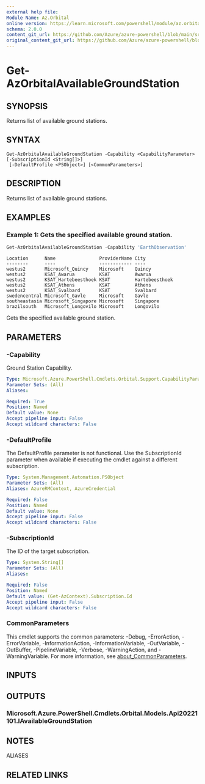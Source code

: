 ```yaml
---
external help file: 
Module Name: Az.Orbital
online version: https://learn.microsoft.com/powershell/module/az.orbital/get-azorbitalavailablegroundstation
schema: 2.0.0
content_git_url: https://github.com/Azure/azure-powershell/blob/main/src/Orbital/help/Get-AzOrbitalAvailableGroundStation.md
original_content_git_url: https://github.com/Azure/azure-powershell/blob/main/src/Orbital/help/Get-AzOrbitalAvailableGroundStation.md
---
```


# Get-AzOrbitalAvailableGroundStation

## SYNOPSIS
Returns list of available ground stations.

## SYNTAX

```
Get-AzOrbitalAvailableGroundStation -Capability <CapabilityParameter> [-SubscriptionId <String[]>]
 [-DefaultProfile <PSObject>] [<CommonParameters>]
```

## DESCRIPTION
Returns list of available ground stations.

## EXAMPLES

### Example 1: Gets the specified  available ground station.
```powershell
Get-AzOrbitalAvailableGroundStation -Capability 'EarthObservation'
```

```output
Location      Name                ProviderName City
--------      ----                ------------ ----
westus2       Microsoft_Quincy    Microsoft    Quincy
westus2       KSAT_Awarua         KSAT         Awarua
westus2       KSAT_Hartebeesthoek KSAT         Hartebeesthoek
westus2       KSAT_Athens         KSAT         Athens
westus2       KSAT_Svalbard       KSAT         Svalbard
swedencentral Microsoft_Gavle     Microsoft    Gavle
southeastasia Microsoft_Singapore Microsoft    Singapore
brazilsouth   Microsoft_Longovilo Microsoft    Longovilo
```

Gets the specified  available ground station.

## PARAMETERS

### -Capability
Ground Station Capability.

```yaml
Type: Microsoft.Azure.PowerShell.Cmdlets.Orbital.Support.CapabilityParameter
Parameter Sets: (All)
Aliases:

Required: True
Position: Named
Default value: None
Accept pipeline input: False
Accept wildcard characters: False
```

### -DefaultProfile
The DefaultProfile parameter is not functional.
Use the SubscriptionId parameter when available if executing the cmdlet against a different subscription.

```yaml
Type: System.Management.Automation.PSObject
Parameter Sets: (All)
Aliases: AzureRMContext, AzureCredential

Required: False
Position: Named
Default value: None
Accept pipeline input: False
Accept wildcard characters: False
```

### -SubscriptionId
The ID of the target subscription.

```yaml
Type: System.String[]
Parameter Sets: (All)
Aliases:

Required: False
Position: Named
Default value: (Get-AzContext).Subscription.Id
Accept pipeline input: False
Accept wildcard characters: False
```

### CommonParameters
This cmdlet supports the common parameters: -Debug, -ErrorAction, -ErrorVariable, -InformationAction, -InformationVariable, -OutVariable, -OutBuffer, -PipelineVariable, -Verbose, -WarningAction, and -WarningVariable. For more information, see [about_CommonParameters](http://go.microsoft.com/fwlink/?LinkID=113216).

## INPUTS

## OUTPUTS

### Microsoft.Azure.PowerShell.Cmdlets.Orbital.Models.Api20221101.IAvailableGroundStation

## NOTES

ALIASES

## RELATED LINKS

